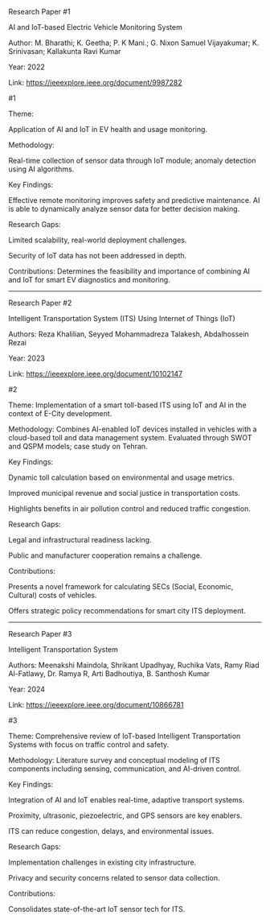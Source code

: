 Research Paper #1 

AI and IoT-based Electric Vehicle Monitoring System

Author: M. Bharathi; K. Geetha; P. K Mani.; G. Nixon Samuel Vijayakumar; K. Srinivasan; Kallakunta Ravi Kumar

Year: 2022

Link: https://ieeexplore.ieee.org/document/9987282

#1 

Theme: 

Application of AI and IoT in EV health and usage monitoring.

Methodology: 

Real-time collection of sensor data through IoT module; anomaly detection using AI algorithms.

Key Findings: 

Effective remote monitoring improves safety and predictive maintenance.
AI is able to dynamically analyze sensor data for better decision making.

Research Gaps: 

Limited scalability, real-world deployment challenges.

Security of IoT data has not been addressed in depth.

Contributions: Determines the feasibility and importance of combining AI and IoT for smart EV diagnostics and monitoring.
_______________________________________________________________________________________________________________________________________________________________________________________________________________________________

Research Paper #2 

Intelligent Transportation System (ITS) Using Internet of Things (IoT)

Authors: Reza Khalilian, Seyyed Mohammadreza Talakesh, Abdalhossein Rezai

Year: 2023

Link: https://ieeexplore.ieee.org/document/10102147

#2 

Theme:
Implementation of a smart toll-based ITS using IoT and AI in the context of E-City development.

Methodology:
Combines AI-enabled IoT devices installed in vehicles with a cloud-based toll and data management system.
Evaluated through SWOT and QSPM models; case study on Tehran.

Key Findings:

Dynamic toll calculation based on environmental and usage metrics.

Improved municipal revenue and social justice in transportation costs.

Highlights benefits in air pollution control and reduced traffic congestion.

Research Gaps:

Legal and infrastructural readiness lacking.

Public and manufacturer cooperation remains a challenge.

Contributions:

Presents a novel framework for calculating SECs (Social, Economic, Cultural) costs of vehicles.

Offers strategic policy recommendations for smart city ITS deployment.
_______________________________________________________________________________________________________________________________________________________________________________________________________________________________

Research Paper #3 

Intelligent Transportation System

Authors: Meenakshi Maindola, Shrikant Upadhyay, Ruchika Vats, Ramy Riad Al-Fatlawy, Dr. Ramya R, Arti Badhoutiya, B. Santhosh Kumar

Year: 2024

Link: https://ieeexplore.ieee.org/document/10866781


#3 

Theme:
Comprehensive review of IoT-based Intelligent Transportation Systems with focus on traffic control and safety.

Methodology:
Literature survey and conceptual modeling of ITS components including sensing, communication, and AI-driven control.

Key Findings:

Integration of AI and IoT enables real-time, adaptive transport systems.

Proximity, ultrasonic, piezoelectric, and GPS sensors are key enablers.

ITS can reduce congestion, delays, and environmental issues.

Research Gaps:

Implementation challenges in existing city infrastructure.

Privacy and security concerns related to sensor data collection.

Contributions:

Consolidates state-of-the-art IoT sensor tech for ITS.
